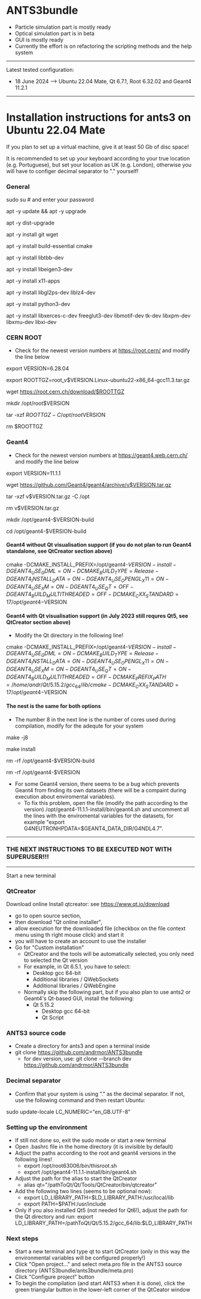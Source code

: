 # ANTS3bundle

* Particle simulation part is mostly ready
* Optical simulation part is in beta
* GUI is mostly ready
* Currently the effort is on refactoring the scripting methods and the help system

---

Latest tested configuration: 
* 18 June 2024 --> Ubuntu 22.04 Mate, Qt 6.7.1, Root 6.32.02 and Geant4 11.2.1

---

# Installation instructions for ants3 on Ubuntu 22.04 Mate

If you plan to set up a virtual machine, give it at least 50 Gb of disc space!

It is recommended to set up your keyboard according to your true location (e.g. Portuguese), but set your location as UK (e.g. London), otherwise you will have to configer decimal separator to "." yourself!

### General

sudo su      # and enter your password

apt -y update && apt -y upgrade

apt -y dist-upgrade

apt -y install git wget

apt -y install build-essential cmake

apt -y install libtbb-dev

apt -y install libeigen3-dev

apt -y install x11-apps

apt -y install libgl2ps-dev liblz4-dev

apt -y install python3-dev

apt -y install libxerces-c-dev freeglut3-dev libmotif-dev tk-dev libxpm-dev libxmu-dev libxi-dev

### CERN ROOT

* Check for the newest version numbers at https://root.cern/ and modify the line below

export VERSION=6.28.04

export ROOTTGZ=root_v$VERSION.Linux-ubuntu22-x86_64-gcc11.3.tar.gz

wget https://root.cern.ch/download/$ROOTTGZ

mkdir /opt/root$VERSION

tar -xzf $ROOTTGZ -C /opt/root$VERSION

rm $ROOTTGZ

### Geant4

* Check for the newest version numbers at https://geant4.web.cern.ch/ and modify the line below

export VERSION=11.1.1

wget https://github.com/Geant4/geant4/archive/v$VERSION.tar.gz

tar -xzf v$VERSION.tar.gz -C /opt

rm v$VERSION.tar.gz

mkdir /opt/geant4-$VERSION-build

cd /opt/geant4-$VERSION-build

#### Geant4 without Qt visualisation support (if you do not plan to run Geant4 standalone, see QtCreator section above)

cmake -DCMAKE_INSTALL_PREFIX=/opt/geant4-$VERSION-install -DGEANT4_USE_GDML=ON -DCMAKE_BUILD_TYPE=Release -DGEANT4_INSTALL_DATA=ON -DGEANT4_USE_OPENGL_X11=ON -DGEANT4_USE_XM=ON -DGEANT4_USE_QT=OFF -DGEANT4_BUILD_MULTITHREADED=OFF -DCMAKE_CXX_STANDARD=17 /opt/geant4-$VERSION

#### Geant4 with Qt visualisation support (in July 2023 still requres Qt5, see QtCreator section above)

* Modify the Qt directory in the following line!

cmake -DCMAKE_INSTALL_PREFIX=/opt/geant4-$VERSION-install -DGEANT4_USE_GDML=ON -DCMAKE_BUILD_TYPE=Release -DGEANT4_INSTALL_DATA=ON -DGEANT4_USE_OPENGL_X11=ON -DGEANT4_USE_XM=ON -DGEANT4_USE_QT=ON -DGEANT4_BUILD_MULTITHREADED=OFF -DCMAKE_PREFIX_PATH=/home/andr/Qt/5.15.2/gcc_64/lib/cmake -DCMAKE_CXX_STANDARD=17 /opt/geant4-$VERSION

#### The nest is the same for both options
* The number 8 in the next line is the number of cores used during compilation, modify for the adequte for your system

make -j8           

make install

rm -rf /opt/geant4-$VERSION-build

rm -rf /opt/geant4-$VERSION

* For some Geant4 version, there seems to be a bug which prevents Geant4 from finding its own datasets (there will be a compaint during execution about enviromental variables).
   * To fix this problem, open the file (modify the path according to the version) /opt/geant4-11.1.1-install/bin/geant4.sh and uncomment all the lines with the enviromental variables for the datasets, for example "export G4NEUTRONHPDATA=$GEANT4_DATA_DIR/G4NDL4.7".

---
### THE NEXT INSTRUCTIONS TO BE EXECUTED NOT WITH SUPERUSER!!!
---
Start a new terminal

### QtCreator

Download online Install qtcreator: see https://www.qt.io/download

* go to open source section, 
* then download "Qt online installer",
* allow execution for the downloaded file (checkbox on the file context menu using th right mouse click) and start it
* you will have to create an account to use the installer
* Go for "Custom installation"
    * QtCreator and the tools will be automatically selected, you only need to selected the Qt version
    * For example, in Qt 6.5.1, you have to select:
      * Desktop gcc 64-bit
      * Additional libraries / QWebSockets
      * Additional libraries / QWebEngine
    * Normally skip the following part, but if you also plan to use ants2 or Geant4's Qt-based GUI, install the following:
        * Qt 5.15.2
           * Desktop gcc 64-bit
           * Qt Script

### ANTS3 source code
* Create a directory for ants3 and open a terminal inside
* git clone https://github.com/andrmor/ANTS3bundle
   * for dev version, use: git clone --branch dev https://github.com/andrmor/ANTS3bundle
 
### Decimal separator

* Confirm that your system is using "." as the decimal separator. If not, use the following command and then restart Ubuntu:

sudo update-locale LC_NUMERIC="en_GB.UTF-8"

### Setting up the environment

* If still not done so, exit the sudo mode or start a new terminal
* Open .bashrc file in the home directory (it is invisible by default)
* Adjuct the paths according to the root and geant4 versions in the following lines!
   * export /opt/root63006/bin/thisroot.sh
   * export /opt/geant4-11.1.1-install/bin/geant4.sh
* Adjust the path for the alias to start the QtCreator
   * alias qt="/pathToQt/Qt/Tools/QtCreator/bin/qtcreator"
* Add the following two lines (seems to be optional now):
   * export LD_LIBRARY_PATH=\$LD_LIBRARY_PATH:/usr/local/lib
   * export PATH=\$PATH:/usr/include
* Only if you also installed Qt5 (not needed for Qt6!), adjust the path for the Qt directory and run:
   export LD_LIBRARY_PATH=/pathToQt/Qt/5.15.2/gcc_64/lib:\$LD_LIBRARY_PATH

### Next steps

* Start a new terminal and type qt to start QtCreator (only in this way the environmental variables will be configured properly!)
* Click "Open project..." and select meta.pro file in the ANTS3 source directory (ANTS3bundle/ants3bundle/meta.pro)
* Click "Configure project" button
* To begin the compilation (and start ANTS3 when it is done), click the green triangular button in the lower-left corner of the QtCeator window
